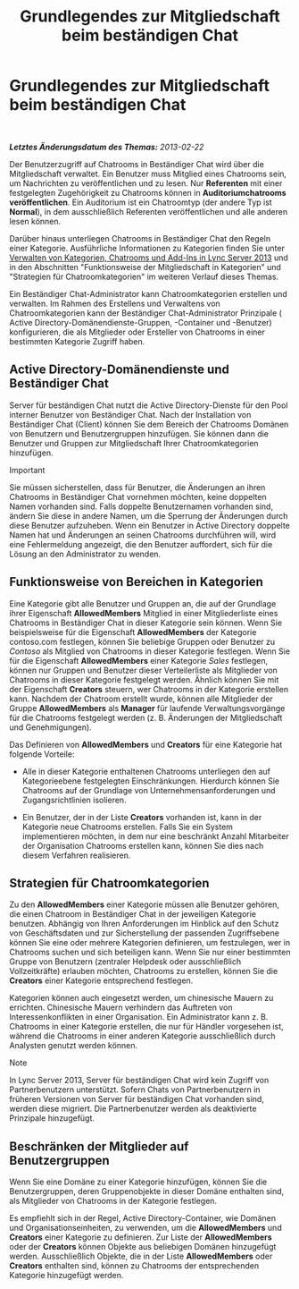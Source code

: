 ﻿---
title: Grundlegendes zur Mitgliedschaft beim beständigen Chat
TOCTitle: Grundlegendes zur Mitgliedschaft beim beständigen Chat
ms:assetid: 900392d6-6e9f-4dae-93d6-39d7474409ef
ms:mtpsurl: https://technet.microsoft.com/de-de/library/Gg398730(v=OCS.15)
ms:contentKeyID: 49294736
ms.date: 05/19/2016
mtps_version: v=OCS.15
ms.translationtype: HT
---

# Grundlegendes zur Mitgliedschaft beim beständigen Chat

 

_**Letztes Änderungsdatum des Themas:** 2013-02-22_

Der Benutzerzugriff auf Chatrooms in Beständiger Chat wird über die Mitgliedschaft verwaltet. Ein Benutzer muss Mitglied eines Chatrooms sein, um Nachrichten zu veröffentlichen und zu lesen. Nur **Referenten** mit einer festgelegten Zugehörigkeit zu Chatrooms können in **Auditoriumchatrooms veröffentlichen**. Ein Auditorium ist ein Chatroomtyp (der andere Typ ist **Normal**), in dem ausschließlich Referenten veröffentlichen und alle anderen lesen können.

Darüber hinaus unterliegen Chatrooms in Beständiger Chat den Regeln einer Kategorie. Ausführliche Informationen zu Kategorien finden Sie unter [Verwalten von Kategorien, Chatrooms und Add-Ins in Lync Server 2013](lync-server-2013-managing-categories-rooms-and-add-ins.md) und in den Abschnitten "Funktionsweise der Mitgliedschaft in Kategorien" und "Strategien für Chatroomkategorien" im weiteren Verlauf dieses Themas.

Ein Beständiger Chat-Administrator kann Chatroomkategorien erstellen und verwalten. Im Rahmen des Erstellens und Verwaltens von Chatroomkategorien kann der Beständiger Chat-Administrator Prinzipale ( Active Directory-Domänendienste-Gruppen, -Container und -Benutzer) konfigurieren, die als Mitglieder oder Ersteller von Chatrooms in einer bestimmten Kategorie Zugriff haben.

## Active Directory-Domänendienste und Beständiger Chat

Server für beständigen Chat nutzt die Active Directory-Dienste für den Pool interner Benutzer von Beständiger Chat. Nach der Installation von Beständiger Chat (Client) können Sie dem Bereich der Chatrooms Domänen von Benutzern und Benutzergruppen hinzufügen. Sie können dann die Benutzer und Gruppen zur Mitgliedschaft Ihrer Chatroomkategorien hinzufügen.


> [!IMPORTANT]
> Sie müssen sicherstellen, dass für Benutzer, die Änderungen an ihren Chatrooms in Beständiger Chat vornehmen möchten, keine doppelten Namen vorhanden sind. Falls doppelte Benutzernamen vorhanden sind, ändern Sie diese in andere Namen, um die Sperrung der Änderungen durch diese Benutzer aufzuheben. Wenn ein Benutzer in Active Directory doppelte Namen hat und Änderungen an seinen Chatrooms durchführen will, wird eine Fehlermeldung angezeigt, die den Benutzer auffordert, sich für die Lösung an den Administrator zu wenden.



## Funktionsweise von Bereichen in Kategorien

Eine Kategorie gibt alle Benutzer und Gruppen an, die auf der Grundlage ihrer Eigenschaft **AllowedMembers** Mitglied in einer Mitgliederliste eines Chatrooms in Beständiger Chat in dieser Kategorie sein können. Wenn Sie beispielsweise für die Eigenschaft **AllowedMembers** der Kategorie contoso.com festlegen, können Sie beliebige Gruppen oder Benutzer zu *Contoso* als Mitglied von Chatrooms in dieser Kategorie festlegen. Wenn Sie für die Eigenschaft **AllowedMembers** einer Kategorie *Sales* festlegen, können nur Gruppen und Benutzer dieser Verteilerliste als Mitglieder von Chatrooms in dieser Kategorie festgelegt werden. Ähnlich können Sie mit der Eigenschaft **Creators** steuern, wer Chatrooms in der Kategorie erstellen kann. Nachdem der Chatroom erstellt wurde, können alle Mitglieder der Gruppe **AllowedMembers** als **Manager** für laufende Verwaltungsvorgänge für die Chatrooms festgelegt werden (z. B. Änderungen der Mitgliedschaft und Genehmigungen).

Das Definieren von **AllowedMembers** und **Creators** für eine Kategorie hat folgende Vorteile:

  - Alle in dieser Kategorie enthaltenen Chatrooms unterliegen den auf Kategorieebene festgelegten Einschränkungen. Hierdurch können Sie Chatrooms auf der Grundlage von Unternehmensanforderungen und Zugangsrichtlinien isolieren.

  - Ein Benutzer, der in der Liste **Creators** vorhanden ist, kann in der Kategorie neue Chatrooms erstellen. Falls Sie ein System implementieren möchten, in dem nur eine beschränkt Anzahl Mitarbeiter der Organisation Chatrooms erstellen kann, können Sie dies nach diesem Verfahren realisieren.

## Strategien für Chatroomkategorien

Zu den **AllowedMembers** einer Kategorie müssen alle Benutzer gehören, die einen Chatroom in Beständiger Chat in der jeweiligen Kategorie benutzen. Abhängig von Ihren Anforderungen im Hinblick auf den Schutz von Geschäftsdaten und zur Sicherstellung der passenden Zugriffsebene können Sie eine oder mehrere Kategorien definieren, um festzulegen, wer in Chatrooms suchen und sich beteiligen kann. Wenn Sie nur einer bestimmten Gruppe von Benutzern (zentraler Helpdesk oder ausschließlich Vollzeitkräfte) erlauben möchten, Chatrooms zu erstellen, können Sie die **Creators** einer Kategorie entsprechend festlegen.

Kategorien können auch eingesetzt werden, um chinesische Mauern zu errichten. Chinesische Mauern verhindern das Auftreten von Interessenkonflikten in einer Organisation. Ein Administrator kann z. B. Chatrooms in einer Kategorie erstellen, die nur für Händler vorgesehen ist, während die Chatrooms in einer anderen Kategorie ausschließlich durch Analysten genutzt werden können.


> [!NOTE]
> In Lync Server 2013, Server für beständigen Chat wird kein Zugriff von Partnerbenutzern unterstützt. Sofern Chats von Partnerbenutzern in früheren Versionen von Server für beständigen Chat vorhanden sind, werden diese migriert. Die Partnerbenutzer werden als deaktivierte Prinzipale hinzugefügt.



## Beschränken der Mitglieder auf Benutzergruppen

Wenn Sie eine Domäne zu einer Kategorie hinzufügen, können Sie die Benutzergruppen, deren Gruppenobjekte in dieser Domäne enthalten sind, als Mitglieder von Chatrooms in der Kategorie festlegen.

Es empfiehlt sich in der Regel, Active Directory-Container, wie Domänen und Organisationseinheiten, zu verwenden, um die **AllowedMembers** und **Creators** einer Kategorie zu definieren. Zur Liste der **AllowedMembers** oder der **Creators** können Objekte aus beliebigen Domänen hinzugefügt werden. Ausschließlich Objekte, die in der Liste **AllowedMembers** oder **Creators** enthalten sind, können zu Chatrooms der entsprechenden Kategorie hinzugefügt werden.

